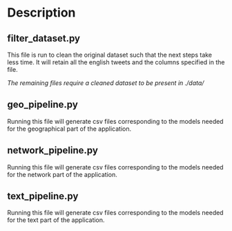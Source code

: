 # Description

## filter_dataset.py

This file is run to clean the original dataset such that the next steps take less time.
It will retain all the english tweets and the columns specified in the file.

*The remaining files require a cleaned dataset to be present in ./data/*

## geo_pipeline.py

Running this file will generate csv files corresponding to the models needed for the geographical part of the application.


## network_pipeline.py

Running this file will generate csv files corresponding to the models needed for the network part of the application.


## text_pipeline.py

Running this file will generate csv files corresponding to the models needed for the text part of the application.
